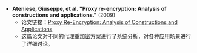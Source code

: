 - **Ateniese, Giuseppe, et al. "Proxy re-encryption: Analysis of constructions and applications."** (2009)
  - 论文链接：[Proxy Re-Encryption: Analysis of Constructions and Applications]()
  - 这篇论文对不同的代理重加密方案进行了系统分析，对各种应用场景进行了详细讨论。